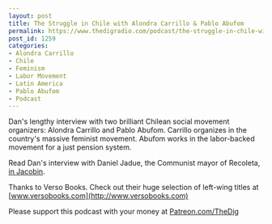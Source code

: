 ```yaml
---
layout: post
title: The Struggle in Chile with Alondra Carrillo & Pablo Abufom
permalink: https://www.thedigradio.com/podcast/the-struggle-in-chile-with-pablo-abufom-alondra-carrillo/index.html
post_id: 1259
categories: 
- Alondra Carrillo
- Chile
- Feminism
- Labor Movement
- Latin America
- Pablo Abufom
- Podcast
---
```


Dan's lengthy interview with two brilliant Chilean social movement organizers: Alondra Carrillo and Pablo Abufom. Carrillo organizes in the country's massive feminist movement. Abufom works in the labor-backed movement for a just pension system. 

Read Dan's interview with Daniel Jadue, the Communist mayor of Recoleta, 
[in 
Jacobin](https://jacobinmag.com/2019/04/communist-party-chile-left-governance-recoleta).

Thanks to Verso Books. Check out their huge selection of left-wing titles at 
[www.versobooks.com](http://www.versobooks.com)

Please support this podcast with your money at 
[Patreon.com/TheDig](http://Patreon.com/TheDig)